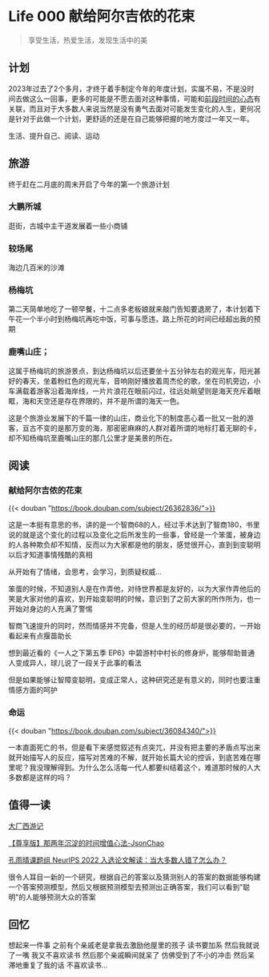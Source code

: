 # Life 000 献给阿尔吉侬的花束


> 享受生活，热爱生活，发现生活中的美

## 计划
2023年过去了2个多月，才终于着手制定今年的年度计划，实属不易，不是没时间去做这么一回事，更多的可能是不愿去面对这种事情，可能和[前段时间的心态](https://nullufull.github.io/%E5%85%B3%E4%BA%8E%E6%81%90%E5%A9%9A%E6%AD%BB%E4%BA%A1%E5%AD%A4%E7%8B%AC/)有关联，而且对于大多数人来说当然是没有勇气去面对可能发生变化的人生，更何况是针对于此做一个计划，更舒适的还是在自己能够把握的地方度过一年又一年。

生活、提升自己、阅读、运动

## 旅游
终于赶在二月底的周末开启了今年的第一个旅游计划
### 大鹏所城
逛街，古城中主干道发展着一些小商铺

### 较场尾
海边几百米的沙滩

### 杨梅坑
第二天简单地吃了一顿早餐，十二点多老板娘就来敲门告知要退房了，本计划着下午花一个半小时到杨梅坑再吃中饭，可事与愿违，路上所花的时间已经超出我的预期

### 鹿嘴山庄；
这属于杨梅坑的旅游景点，到达杨梅坑以后还要坐十五分钟左右的观光车，阳光甚好的春天，坐着粉红色的观光车，音响刚好播放着周杰伦的歌，坐在司机旁边，小车满载着游客沿着海岸线，一片片浪花在眼前闪过，往远处眺望则是海天充斥着眼眶，海和天空还是存在界限的，并不是所谓的海天一色。

这是个旅游业发展下的千篇一律的山庄，商业化下的制度恶心着一批又一批的游客，亘古不变的是那万变的海，那密密麻麻的人群对着所谓的地标打着无聊的卡，却不知杨梅坑至鹿嘴山庄的那几公里才是美景的所在。


## 阅读

### 献给阿尔吉侬的花束

{{< douban "https://book.douban.com/subject/26362836/">}}

这是一本挺有意思的书，讲的是一个智商68的人，经过手术达到了智商180，书里说的就是这个变化的过程以及变化之后所发生的一些事，曾经是一个笨蛋，被身边的人各种欺负却不知情，反而以为大家都是他的朋友，感觉很开心，直到到变聪明以后才知道事情残酷的真相

从开始有了情绪，会思考，会学习，到质疑权威...

笨蛋的时候，不知道别人是在作弄他，对待世界都是友好的，以为大家作弄他后的笑是大家对他的喜欢，到开始变聪明的时候，意识到了之前大家的所作所为，也一开始对身边的人充满了警惕

智商飞速提升的同时，然而情感并不完备，但是人生的经历却是很必要的，一开始看起来有点揠苗助长

想到最近看的《一人之下第五季 EP6》中碧游村中村长的修身炉，能够帮助普通人变成异人，球儿说了一段关于此事的看法

但是如果能够让智障变聪明，变成正常人，这种研究还是有意义的，同时也要注重情感方面的呵护

### 命运

{{< douban "https://book.douban.com/subject/36084340/">}}

一本直面死亡的书，但是看下来感觉叙述有点突兀，并没有把主要的矛盾点写出来就开始描写人的反应，描写对苦难的不解，就开始长篇大论的控诉，到底苦难在哪里呢？我没理解得到。为什么怎么活每一代人都要纠结着这个，难道那时候的人大多数都是这样的吗？

## 值得一读

[大厂西游记](https://mp.weixin.qq.com/s/JbgPdoR47c8v747J8KwLWg)

[【尊享版】那两年沉淀的时间增值心法-JsonChao](https://mp.weixin.qq.com/s/UEYAZARmWNS-EEdKggaR3w)

[孔雨晴课题组 NeurIPS 2022 入选论文解读：当大多数人错了怎么办？](http://cfcs.pku.edu.cn/news/241025.htm)

很令人耳目一新的一个研究，根据自己的答案以及猜测别人的答案的数据能够构建一个答案预测模型，然后又根据预测模型去预测出正确答案，我们可以看到"聪明"的人能够预测大众的答案

## 回忆
想起来一件事 之前有个亲戚老是拿我去激励他屋里的孩子 读书要加系 然后我就说了一嘴 我又不喜欢读书 然后那个亲戚瞬间就呆了 仿佛受到了不小的冲击 然后呆滞地重复了我的话 不喜欢读书...
